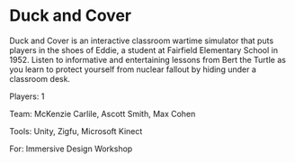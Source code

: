 Duck and Cover
==============
Duck and Cover is an interactive classroom wartime simulator that puts players in the shoes of Eddie, a student at Fairfield Elementary School in 1952. Listen to informative and entertaining lessons from Bert the Turtle as you learn to protect yourself from nuclear fallout by hiding under a classroom desk. 

Players: 1  

Team: McKenzie Carlile, Ascott Smith, Max Cohen

Tools: Unity, Zigfu, Microsoft Kinect  

For: Immersive Design Workshop